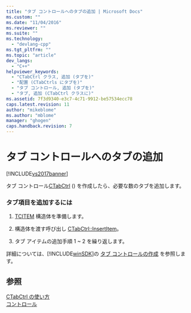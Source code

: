 ```yaml
---
title: "タブ コントロールへのタブの追加 | Microsoft Docs"
ms.custom: ""
ms.date: "11/04/2016"
ms.reviewer: ""
ms.suite: ""
ms.technology: 
  - "devlang-cpp"
ms.tgt_pltfrm: ""
ms.topic: "article"
dev_langs: 
  - "C++"
helpviewer_keywords: 
  - "CTabCtrl クラス, 追加 (タブを)"
  - "配置 (CTabCtrls にタブを)"
  - "タブ コントロール, 追加 (タブを)"
  - "タブ, 追加 (CTabCtrl クラスに)"
ms.assetid: 7f3d9340-e3c7-4c71-9912-be57534ecc78
caps.latest.revision: 11
author: "mikeblome"
ms.author: "mblome"
manager: "ghogen"
caps.handback.revision: 7
---
```

# タブ コントロールへのタブの追加
[!INCLUDE[vs2017banner](../assembler/inline/includes/vs2017banner.md)]

タブ コントロール[CTabCtrl](../Topic/CTabCtrl%20Class.md) \(\) を作成したら、必要な数のタブを追加します。  
  
### タブ項目を追加するには  
  
1.  [TCITEM](http://msdn.microsoft.com/library/windows/desktop/bb760554) 構造体を準備します。  
  
2.  構造体を渡す呼び出し [CTabCtrl::InsertItem](../Topic/CTabCtrl::InsertItem.md)。  
  
3.  タブ アイテムの追加手順 1 ~ 2 を繰り返します。  
  
 詳細については、[!INCLUDE[winSDK](../atl/includes/winsdk_md.md)]の [タブ コントロールの作成](http://msdn.microsoft.com/library/windows/desktop/bb760550) を参照します。  
  
## 参照  
 [CTabCtrl の使い方](../mfc/using-ctabctrl.md)   
 [コントロール](../mfc/controls-mfc.md)